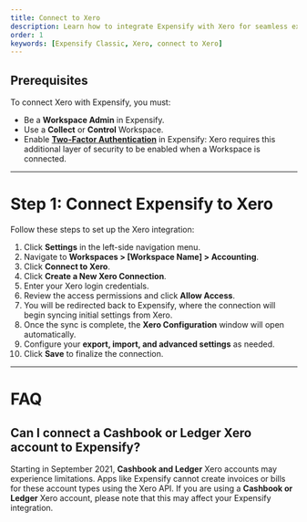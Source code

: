 ```yaml
---
title: Connect to Xero
description: Learn how to integrate Expensify with Xero for seamless expense management
order: 1
keywords: [Expensify Classic, Xero, connect to Xero]
---
```



## Prerequisites

To connect Xero with Expensify, you must:
- Be a **Workspace Admin** in Expensify.
- Use a **Collect** or **Control** Workspace.
- Enable **[Two-Factor Authentication](https://help.expensify.com/articles/new-expensify/settings/Enable-Two-Factor-Authentication)** in Expensify: Xero requires this additional layer of security to be enabled when a Workspace is connected.

---

# Step 1: Connect Expensify to Xero

Follow these steps to set up the Xero integration:

1. Click **Settings** in the left-side navigation menu.
2. Navigate to **Workspaces > [Workspace Name] > Accounting**.
3. Click **Connect to Xero**.
4. Click **Create a New Xero Connection**.
5. Enter your Xero login credentials.
6. Review the access permissions and click **Allow Access**.
7. You will be redirected back to Expensify, where the connection will begin syncing initial settings from Xero.
8. Once the sync is complete, the **Xero Configuration** window will open automatically.
9. Configure your **export, import, and advanced settings** as needed.
10. Click **Save** to finalize the connection.

---

# FAQ

## Can I connect a Cashbook or Ledger Xero account to Expensify?

Starting in September 2021, **Cashbook and Ledger** Xero accounts may experience limitations. Apps like Expensify cannot create invoices or bills for these account types using the Xero API. If you are using a **Cashbook or Ledger** Xero account, please note that this may affect your Expensify integration.

